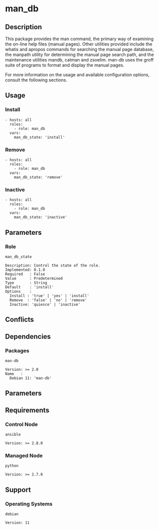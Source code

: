 # man_db

## Description

This package provides the man command, the primary way of examining the on-line
help files (manual pages). Other utilities provided include the whatis and
apropos commands for searching the manual page database, the manpath utility for
determining the manual page search path, and the maintenance utilities mandb,
catman and zsoelim. man-db uses the groff suite of programs to format and
display the manual pages.

For more information on the usage and available configuration options,
consult the following sections.

## Usage

### Install

```
- hosts: all
  roles:
    - role: man_db
  vars:
    man_db_state: 'install'
```

### Remove

```
- hosts: all
  roles:
    - role: man_db
  vars:
    man_db_state: 'remove'
```

### Inactive

```
- hosts: all
  roles:
    - role: man_db
  vars:
    man_db_state: 'inactive'
```

## Parameters

### Role

`man_db_state`

    Description: Control the state of the role.
    Implemented: 0.1.0
    Required   : False
    Value      : Predetermined
    Type       : String
    Default    : 'install'
    Options    :
      Install : 'true' | 'yes' | 'install'
      Remove  : 'false' | 'no' | 'remove'
      Inactive: 'quiesce' | 'inactive'

## Conflicts

## Dependencies

### Packages

`man-db`

    Version: >= 2.0
    Name   :
      Debian 11: 'man-db'

## Parameters

## Requirements

### Control Node

`ansible`

    Version: >= 2.8.0

### Managed Node

`python`

    Version: >= 2.7.0

## Support

### Operating Systems

`debian`

    Version: 11
